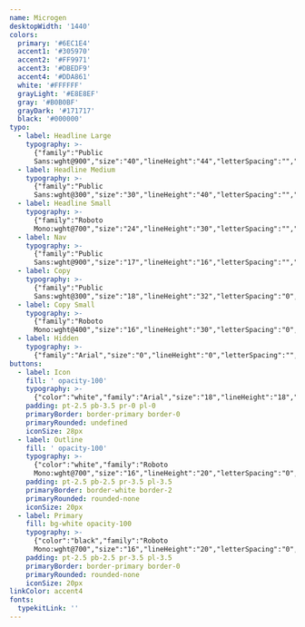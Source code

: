 ```yaml
---
name: Microgen
desktopWidth: '1440'
colors:
  primary: '#6EC1E4'
  accent1: '#305970'
  accent2: '#FF9971'
  accent3: '#DBEDF9'
  accent4: '#DDA861'
  white: '#FFFFFF'
  grayLight: '#E8E8EF'
  gray: '#B0B0BF'
  grayDark: '#171717'
  black: '#000000'
typo:
  - label: Headline Large
    typography: >-
      {"family":"Public
      Sans:wght@900","size":"40","lineHeight":"44","letterSpacing":"","margin":"20","smSize":"36","smLineHeight":"40","smLetterSpacing":"","smMargin":""}
  - label: Headline Medium
    typography: >-
      {"family":"Public
      Sans:wght@300","size":"30","lineHeight":"40","letterSpacing":"","margin":"15","smSize":"","smLineHeight":"","smLetterSpacing":"","smMargin":""}
  - label: Headline Small
    typography: >-
      {"family":"Roboto
      Mono:wght@700","size":"24","lineHeight":"30","letterSpacing":"","margin":"15","smSize":"","smLineHeight":"","smLetterSpacing":"","smMargin":""}
  - label: Nav
    typography: >-
      {"family":"Public
      Sans:wght@900","size":"17","lineHeight":"16","letterSpacing":"","margin":"","smSize":"","smLineHeight":"","smLetterSpacing":"","smMargin":""}
  - label: Copy
    typography: >-
      {"family":"Public
      Sans:wght@300","size":"18","lineHeight":"32","letterSpacing":"0","margin":"20","smSize":"","smLineHeight":"","smLetterSpacing":"","smMargin":""}
  - label: Copy Small
    typography: >-
      {"family":"Roboto
      Mono:wght@400","size":"16","lineHeight":"30","letterSpacing":"0","margin":"20","smSize":"","smLineHeight":"","smLetterSpacing":"","smMargin":""}
  - label: Hidden
    typography: >-
      {"family":"Arial","size":"0","lineHeight":"0","letterSpacing":"","margin":"","smSize":"","smLineHeight":"","smLetterSpacing":"","smMargin":""}
buttons:
  - label: Icon
    fill: ' opacity-100'
    typography: >-
      {"color":"white","family":"Arial","size":"18","lineHeight":"18","letterSpacing":"0","smSize":"18","smLineHeight":"18","smLetterSpacing":"0"}
    padding: pt-2.5 pb-3.5 pr-0 pl-0
    primaryBorder: border-primary border-0
    primaryRounded: undefined
    iconSize: 28px
  - label: Outline
    fill: ' opacity-100'
    typography: >-
      {"color":"white","family":"Roboto
      Mono:wght@700","size":"16","lineHeight":"20","letterSpacing":"0","smSize":"16","smLineHeight":"16","smLetterSpacing":"0"}
    padding: pt-2.5 pb-2.5 pr-3.5 pl-3.5
    primaryBorder: border-white border-2
    primaryRounded: rounded-none
    iconSize: 20px
  - label: Primary
    fill: bg-white opacity-100
    typography: >-
      {"color":"black","family":"Roboto
      Mono:wght@700","size":"16","lineHeight":"20","letterSpacing":"0","smSize":"16","smLineHeight":"16","smLetterSpacing":"0"}
    padding: pt-2.5 pb-2.5 pr-3.5 pl-3.5
    primaryBorder: border-primary border-0
    primaryRounded: rounded-none
    iconSize: 20px
linkColor: accent4
fonts:
  typekitLink: ''
---
```













